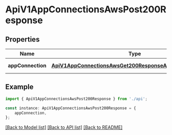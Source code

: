 # ApiV1AppConnectionsAwsPost200Response


## Properties

Name | Type | Description | Notes
------------ | ------------- | ------------- | -------------
**appConnection** | [**ApiV1AppConnectionsAwsGet200ResponseAppConnectionsInner**](ApiV1AppConnectionsAwsGet200ResponseAppConnectionsInner.md) |  | [default to undefined]

## Example

```typescript
import { ApiV1AppConnectionsAwsPost200Response } from './api';

const instance: ApiV1AppConnectionsAwsPost200Response = {
    appConnection,
};
```

[[Back to Model list]](../README.md#documentation-for-models) [[Back to API list]](../README.md#documentation-for-api-endpoints) [[Back to README]](../README.md)
